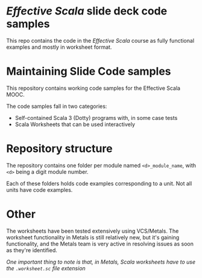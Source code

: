 # _Effective Scala_ slide deck code samples

This repo contains the code in the _Effective Scala_ course
as fully functional examples and mostly in worksheet format.

# Maintaining Slide Code samples

This repository contains working code samples for the
Effective Scala MOOC.

The code samples fall in two categories:

- Self-contained Scala 3 (Dotty) programs with, in some
  case tests
- Scala Worksheets that can be used interactively

# Repository structure

The repository contains one folder per module named `<d>_module_name`,
with `<d>` being a digit module number.

Each of these folders holds code examples corresponding to a unit. Not
all units have code examples.

# Other

The worksheets have been tested extensively using VCS/Metals. The
worksheet functionality in Metals is still relatively new, but it's
gaining functionality, and the Metals team is very active in resolving
issues as soon as they're identified.

_One important thing to note is that, in Metals, Scala worksheets have to
use the `.worksheet.sc` file extension_
